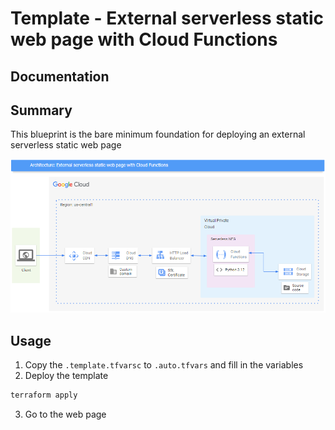 # Template - External serverless static web page with Cloud Functions

## Documentation

## Summary
This blueprint is the bare minimum foundation for deploying an external serverless static web page

![diagram](./architecture.png)

## Usage
1. Copy the `.template.tfvarsc` to `.auto.tfvars` and fill in the variables
2. Deploy the template
```bash
terraform apply
```
3. Go to the web page


